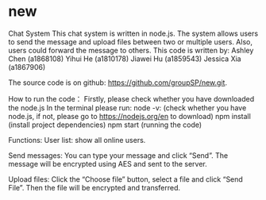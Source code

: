 # new

Chat System
This chat system is written in node.js. The system allows users to send the message and upload files between two or multiple users. Also, users could forward the message to others. This code is written by:
Ashley Chen (a1868108)
Yihui He (a1810178)
Jiawei Hu (a1859543)
Jessica Xia (a1867906)

The source code is on github: https://github.com/groupSP/new.git.

How to run the code：
Firstly, please check whether you have downloaded the node.js
In the terminal please run: 
node -v: (check whether you have node.js, if not, please go to https://nodejs.org/en to download)
npm install (install project dependencies)
npm start (running the code)

Functions:
User list: show all online users.

Send messages: You can type your message and click “Send”. The message will be encrypted using AES and sent to the server.

Upload files: Click the “Choose file” button, select a file and click “Send File”. Then the file will be encrypted and transferred.


